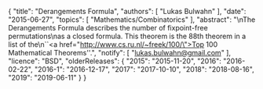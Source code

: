 {
    "title": "Derangements Formula",
    "authors": [
        "Lukas Bulwahn"
    ],
    "date": "2015-06-27",
    "topics": [
        "Mathematics/Combinatorics"
    ],
    "abstract": "\nThe Derangements Formula describes the number of fixpoint-free permutations\nas a closed formula. This theorem is the 88th theorem in a list of the\n``<a href=\"http://www.cs.ru.nl/~freek/100/\">Top 100 Mathematical Theorems</a>''.",
    "notify": [
        "lukas.bulwahn@gmail.com"
    ],
    "licence": "BSD",
    "olderReleases": {
        "2015": "2015-11-20",
        "2016": "2016-02-22",
        "2016-1": "2016-12-17",
        "2017": "2017-10-10",
        "2018": "2018-08-16",
        "2019": "2019-06-11"
    }
}